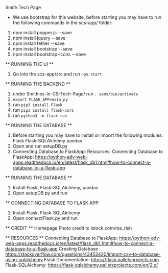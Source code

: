 Smith Tech Page 
* We use bootstrap for this website, before starting you may have to run the following commands in the scs-app/ folder: 

1) npm install popper.js --save 
2) npm install jquery --save
3) npm install tether --save 
4) npm install bootstrap --save 
5) npm install bootstrap-icons --save

** RUNNING THE UI ** 
1) Go into the scs-app/src and run `npm start`

** RUNNING THE BACKEND ** 
1) under Smithies-In-CS-Tech-Page/ run `. venv/bin/activate`
2) `export FLASK_APP=main.py` 
3) run `pip3 install Flask` 
4) run `pip3 install flask-cors`
5) run `python3 -m flask run`  


** RUNNING THE DATABASE **
1) Before starting you may have to install or import the following modules: Flask Flask-SQLAlchemy pandas
2) Open and run setupDB.py 
3) Connecting Database to FlaskApp:
Resources: Connecting Database to FlaskApp: https://python-adv-web-apps.readthedocs.io/en/latest/flask_db1.html#how-to-connect-a-database-to-a-flask-app


** RUNNING THE DATABASE **
1) Install Flask, Flask-SQLAlchemy, pandas
2) Open setupDB.py and run

** CONNECTING DATABASE TO FLASK APP:
1) Install Flask, Flask-SQLAlchemy
2) Open connectFlask.py and run

** CREDIT ** 
Homepage Photo credit to istock.com/ma_rish 

** RESOURCES ** 
Connecting Database to FlaskApp: https://python-adv-web-apps.readthedocs.io/en/latest/flask_db1.html#how-to-connect-a-database-to-a-flask-app 
Creating Database https://stackoverflow.com/questions/43453420/import-csv-to-database-using-sqlalchemy 
Flask Documentation: https://flask.palletsprojects.com 
Flask-SQLAlchemy: https://flask-sqlalchemy.palletsprojects.com/en/2.x/
